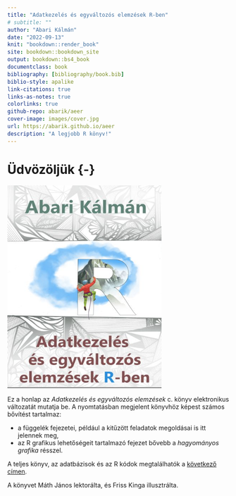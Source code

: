 ```yaml
--- 
title: "Adatkezelés és egyváltozós elemzések R-ben"
# subtitle: ""
author: "Abari Kálmán"
date: "2022-09-13"
knit: "bookdown::render_book"
site: bookdown::bookdown_site
output: bookdown::bs4_book
documentclass: book
bibliography: [bibliography/book.bib]
biblio-style: apalike
link-citations: true
links-as-notes: true
colorlinks: true
github-repo: abarik/aeer
cover-image: images/cover.jpg
url: https://abarik.github.io/aeer
description: "A legjobb R könyv!"
---
```




# Üdvözöljük {-}

<a href="http://amzn.to/2tZkmxG"><img src="images/cover.jpg" width="350" height="460" alt="" class="cover" /></a>

Ez a honlap az *Adatkezelés és egyváltozós elemzések* c. könyv elektronikus változatát mutatja be. A nyomtatásban megjelent könyvhöz képest számos bővítést tartalmaz: 

* a függelék fejezetei, például a kitűzött feladatok megoldásai is itt jelennek meg,
* az R grafikus lehetőségeit tartalmazó fejezet bővebb a *hagyományos grafika* résszel.

A teljes könyv, az adatbázisok és az R kódok megtalálhatók a [következő címen](https://abarik.github.io/aeer).

A könyvet Máth János lektorálta, és Friss Kinga illusztrálta.

